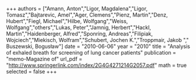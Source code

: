 ﻿+++
authors = ["Amann, Anton","Ligor, Magdalena","Ligor, Tomasz","Bajtarevic, Amel","Ager, Clemens","Pienz, Martin","Denz, Hubert","Fiegl, Michael","Hilbe, Wolfgang","Weiss, Wolfgang","others","Lukas, Peter","Jamnig, Herbert","Hackl, Martin","Haidenberger, Alfred","Sponring, Andreas","Filipiak, Wojciech","Miekisch, Wolfram","Schubert, Jochen K.","Troppmair, Jakob "," Buszewski, Bogusław"]
date = "2010-06-06"
year = "2010"
title = "Analysis of exhaled breath for screening of lung cancer patients"
publication = "memo-Magazine of"
url_pdf = "http://www.springerlink.com/index/2G4G4271214G2057.pdf"
math = true
selected = false
+++

